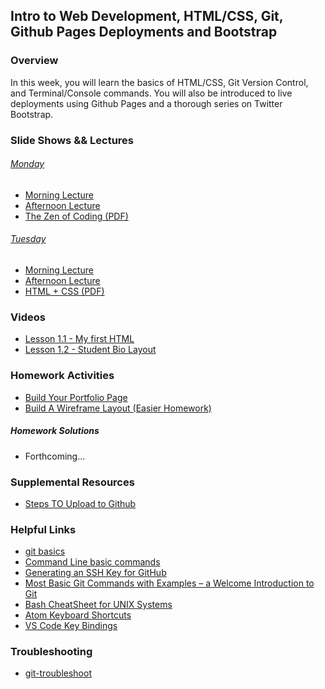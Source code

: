 ## Intro to Web Development, HTML/CSS, Git, Github Pages Deployments and Bootstrap

### Overview

In this week, you will learn the basics of HTML/CSS, Git Version Control, and Terminal/Console commands.
You will also be introduced to live deployments using Github Pages and a thorough series on Twitter Bootstrap.

### Slide Shows && Lectures

###### [Monday](01-html-git)
  * [Morning Lecture](https://youtu.be/wTgy8g1ufdw)
  * [Afternoon Lecture](https://youtu.be/MVj6QyIaUxs)
  * [The Zen of Coding (PDF)](01-html-git/01.1TheZenofCoding.pdf)

###### [Tuesday](02-html-css)
  * [Morning Lecture](https://youtu.be/JAxNlQEoWEg)
  * [Afternoon Lecture](https://youtu.be/6Gu1H48HTzc)
  * [HTML + CSS (PDF)](01-html-git/01.2HTML+CSS.pdf)

### Videos
  * [Lesson 1.1 - My first HTML](https://www.youtube.com/watch?v=ieb6Svbc10E)
  * [Lesson 1.2 - Student Bio Layout](https://youtu.be/kMBinXTCrXI)

### Homework Activities
  * [Build Your Portfolio Page](Homework/01-portfolio-html-css/recommended-homework-assignment.md)
  * [Build A Wireframe Layout (Easier Homework)](Homework/01-portfolio-html-css/easier-homework-assignment.md)

##### Homework Solutions
  * Forthcoming...

### Supplemental Resources
  * [Steps TO Upload to Github](Supplemental/StepsToUploadtoGithub.pdf)

### Helpful Links
  * [git basics](https://github.com/nielsenjared/git-basics)
  * [Command Line basic commands](https://docs.gitlab.com/ee/gitlab-basics/command-line-commands.html)
  * [Generating an SSH Key for GitHub](https://help.github.com/articles/generating-an-ssh-key/)
  * [Most Basic Git Commands with Examples – a Welcome Introduction to Git](https://rubygarage.org/blog/most-basic-git-commands-with-examples)
  * [Bash CheatSheet for UNIX Systems](https://gist.github.com/LeCoupa/122b12050f5fb267e75f)
  * [Atom Keyboard Shortcuts](https://github.com/nwinkler/atom-keyboard-shortcuts)
  * [VS Code Key Bindings](https://code.visualstudio.com/docs/getstarted/keybindings)

### Troubleshooting
  * [git-troubleshoot](https://github.com/nielsenjared/git-troubleshoot)
